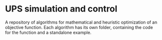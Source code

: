 # UPS simulation and control

A repository of algorithms for mathematical and heuristic optimization of an objective function. Each algorithm has its own folder, containing the code for the function and a standalone example.